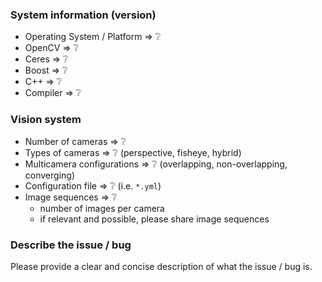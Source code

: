 ### System information (version)

* Operating System / Platform => ❔
* OpenCV => ❔
* Ceres => ❔
* Boost => ❔
* C++ => ❔
* Compiler => ❔

### Vision system

* Number of cameras => ❔
* Types of cameras => ❔ (perspective, fisheye, hybrid)
* Multicamera configurations => ❔ (overlapping, non-overlapping, converging)
* Configuration file => ❔ (i.e. `*.yml`)
* Image sequences => ❔
    - number of images per camera
    - if relevant and possible, please share image sequences

### Describe the issue / bug

Please provide a clear and concise description of what the issue / bug is.